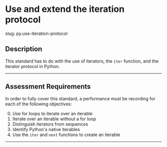# Use and extend the iteration protocol

slug: py.use-iteration-protocol

## Description
This standard has to do with the use of iterators, the `iter` function, and the iterator protocol in Python.

---
## Assessment Requirements
In order to fully cover this standard, a performance must be recording for each of the following objectives:

0. Use for loops to iterate over an iterable
1. Iterate over an iterable without a for loop
2. Distinguish iterators from sequences
3. Identify Python's native iterables
4. Use the `iter` and `next` functions to create an iterable



---
